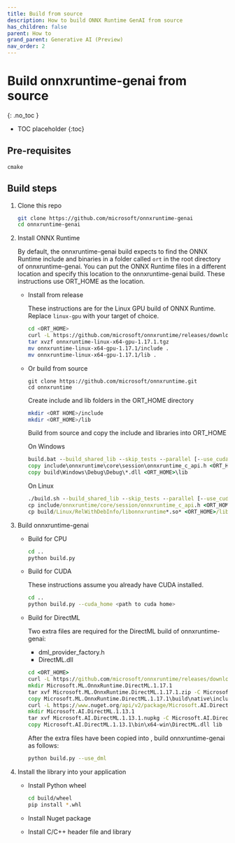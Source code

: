 ```yaml
---
title: Build from source
description: How to build ONNX Runtime GenAI from source
has_children: false
parent: How to
grand_parent: Generative AI (Preview)
nav_order: 2
---
```


# Build onnxruntime-genai from source
{: .no_toc }

* TOC placeholder
{:toc}

## Pre-requisites

`cmake`

## Build steps

1. Clone this repo

   ```bash
   git clone https://github.com/microsoft/onnxruntime-genai
   cd onnxruntime-genai
   ```

2. Install ONNX Runtime

   By default, the onnxruntime-genai build expects to find the ONNX Runtime include and binaries in a folder called `ort` in the root directory of onnxruntime-genai. You can put the ONNX Runtime files in a different location and specify this location to the onnxruntime-genai build. These instructions use ORT_HOME as the location.

   * Install from release

     These instructions are for the Linux GPU build of ONNX Runtime. Replace `linux-gpu` with your target of choice.

      ```bash
      cd <ORT_HOME>
      curl -L https://github.com/microsoft/onnxruntime/releases/download/v1.17.0/onnxruntime-linux-x64-gpu-1.17.1.tgz
      tar xvzf onnxruntime-linux-x64-gpu-1.17.1.tgz 
      mv onnxruntime-linux-x64-gpu-1.17.1/include .
      mv onnxruntime-linux-x64-gpu-1.17.1/lib .
      ```

    * Or build from source

      ```
      git clone https://github.com/microsoft/onnxruntime.git
      cd onnxruntime
      ```

      Create include and lib folders in the ORT_HOME directory

      ```bash
      mkdir <ORT HOME>/include
      mkdir <ORT_HOME>/lib
      ```

      Build from source and copy the include and libraries into ORT_HOME

      On Windows

      ```cmd
      build.bat --build_shared_lib --skip_tests --parallel [--use_cuda]
      copy include\onnxruntime\core\session\onnxruntime_c_api.h <ORT_HOME>\include
      copy build\Windows\Debug\Debug\*.dll <ORT_HOME>\lib
      ```

      On Linux

      ```cmd
      ./build.sh --build_shared_lib --skip_tests --parallel [--use_cuda]
      cp include/onnxruntime/core/session/onnxruntime_c_api.h <ORT_HOME>/include
      cp build/Linux/RelWithDebInfo/libonnxruntime*.so* <ORT_HOME>/lib
      ```

3. Build onnxruntime-genai

   * Build for CPU

     ```bash
     cd ..
     python build.py
     ```

   * Build for CUDA

     These instructions assume you already have CUDA installed.

     ```bash
     cd ..
     python build.py --cuda_home <path to cuda home>
     ```

   * Build for DirectML

     Two extra files are required for the DirectML build of onnxruntime-genai:
     * dml_provider_factory.h
     * DirectML.dll 
     
      ```cmd
      cd <ORT_HOME>
      curl -L https://github.com/microsoft/onnxruntime/releases/download/v1.17.1/Microsoft.ML.OnnxRuntime.DirectML.1.17.1.zip > Microsoft.ML.OnnxRuntime.DirectML.1.17.1.zip
      mkdir Microsoft.ML.OnnxRuntime.DirectML.1.17.1
      tar xvf Microsoft.ML.OnnxRuntime.DirectML.1.17.1.zip -C Microsoft.ML.OnnxRuntime.DirectML.1.17.1
      copy Microsoft.ML.OnnxRuntime.DirectML.1.17.1\build\native\include\dml_provider_factory.h include
      curl -L https://www.nuget.org/api/v2/package/Microsoft.AI.DirectML/1.13.1 > Microsoft.AI.DirectML.1.13.1.nupkg
      mkdir Microsoft.AI.DirectML.1.13.1
      tar xvf Microsoft.AI.DirectML.1.13.1.nupkg -C Microsoft.AI.DirectML.1.13.1
      copy Microsoft.AI.DirectML.1.13.1\bin\x64-win\DirectML.dll lib
      ```

     After the extra files have been copied into <ORT HOME>, build onnxruntime-genai as follows:

     ```bash
     python build.py --use_dml
     ```

   
4. Install the library into your application

   * Install Python wheel

     ```bash
     cd build/wheel
     pip install *.whl
     ```

   * Install Nuget package

   * Install C/C++ header file and library